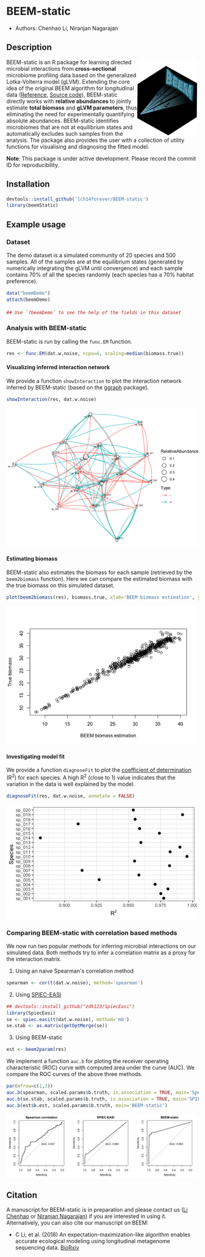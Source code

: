 # BEEM-static
 
 - Authors: Chenhao Li, Niranjan Nagarajan
 
## Description

<img src="logo.png" height="200" align="right" />

BEEM-static is an R package for learning directed microbial interactions from **cross-sectional** microbiome profiling data based on the generalized Lotka-Volterra model (gLVM). Extending the core idea of the original BEEM algorithm for longitudinal data ([Reference](https://www.biorxiv.org/content/early/2018/07/17/288803), [Source code](https://github.com/CSB5/BEEM)), BEEM-static directly works with **relative abundances** to jointly estimate **total biomass** and **gLVM parameters**, thus eliminating the need for experimentally quantifying absolute abundances. BEEM-static identifies microbiomes that are not at equilibrium states and automatically excludes such samples from the analysis. The package also provides the user with a collection of utility functions for visualising and diagnosing the fitted model.

**Note**: This package is under active development. Please record the commit ID for reproducibility.

## Installation

```r
devtools::install_github('lch14forever/BEEM-static')
library(beemStatic)
```

## Example usage

### Dataset

The demo dataset is a simulated community of 20 species and 500 samples. All of the samples are at the equilibrium states (generated by numerically integrating the gLVM until convergence) and each sample contains 70% of all the species randomly (each species has a 70% habitat preference). 

```r
data("beemDemo")
attach(beemDemo)

## Use `?beemDemo` to see the help of the fields in this dataset
```

### Analysis with BEEM-static

BEEM-static is run by calling the `func.EM` function.

```r
res <- func.EM(dat.w.noise, ncpu=4, scaling=median(biomass.true))
```

#### Visualizing inferred interaction network

We provide a function `showInteraction` to plot the interaction network inferred by BEEM-static (based on the [ggraph](https://github.com/thomasp85/ggraph) package).

```r
showInteraction(res, dat.w.noise)
```
![](vignettes/network.png)

#### Estimating biomass

BEEM-static also estimates the biomass for each sample (retrieved by the `beem2biomass` function). Here we can compare the estimated biomass with the true biomass on this simulated dataset.

```r
plot(beem2biomass(res), biomass.true, xlab='BEEM biomass estimation', ylab='True biomass')
```
![](vignettes/biomass_compare.png)

#### Investigating model fit

We provide a function `diagnoseFit` to plot the [coefficient of determination](https://en.wikipedia.org/wiki/Coefficient_of_determination) (R<sup>2</sup>) for each species. A high R<sup>2</sup> (close to 1) value indicates that the variation in the data is well explained by the model.

```r
diagnoseFit(res, dat.w.noise, annotate = FALSE)
```
![](vignettes/beem_fit.png)


### Comparing BEEM-static with correlation based methods

We now run two popular methods for inferring microbial interactions on our simulated data. Both methods try to infer a correlation matrix as a proxy for the interaction matrix.

1. Using an naive Spearman's correlation method

```r
spearman <- cor(t(dat.w.noise), method='spearman')
```

2. Using [SPIEC-EASI](https://github.com/zdk123/SpiecEasi)
```r
## devtools::install_github("zdk123/SpiecEasi")
library(SpiecEasi)
se <- spiec.easi(t(dat.w.noise), method='mb')
se.stab <- as.matrix(getOptMerge(se))
```

3. Using BEEM-static

```r
est <- beem2param(res)
```

We implement a function `auc.b` for ploting the receiver operating characteristic (ROC) curve with computed area under the curve (AUC). We compare the ROC curves of the above three methods.

```r
par(mfrow=c(1,3))
auc.b(spearman, scaled.params$b.truth, is.association = TRUE, main='Spearman correlation')
auc.b(se.stab, scaled.params$b.truth, is.association = TRUE, main='SPIEC-EASI')
auc.b(est$b.est, scaled.params$b.truth, main='BEEM-static')
```

![](vignettes/param_compare.png)

## Citation

A manuscript for BEEM-static is in preparation and please contact us ([Li Chenhao](mailto:lich@gis.a-star.edu.sg) or [Niranjan Nagarajan](mailto:nagarajann@gis.a-star.edu.sg)) if you are interested in using it. Alternatively, you can also cite our manuscript on BEEM:

 - C Li, et al. (2018) An expectation-maximization-like algorithm enables accurate ecological modeling using longitudinal metagenome sequencing data. [BioRxiv](https://www.biorxiv.org/content/early/2018/07/17/288803)

